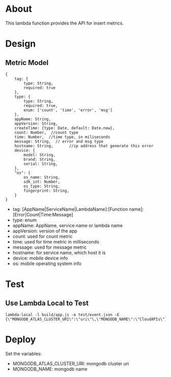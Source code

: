 # About

This lambda function provides the API for insert metrics.

# Design

## Metric Model

```
{
    tag: {
        type: String,
        required: true
    },
    type: {
        type: String,
        required: true,
        enum: ['count', 'time', 'error', 'msg']
    },
    appName: String,
    appVersion: String,
    createTime: {type: Date, default: Date.now},
    count: Number,  //count type
    time: Number,  //time type, in miliseconds
    message: String,  // error and msg type
    hostname: String,       //ip address that generate this error
    device: {
        model: String,
        brand: String,
        serial: String,
    },
    "os": {
        os_name: String,
        sdk_int: Number,
        os_type: String,
        fingerprint: String,
    }
}
```

- tag: [AppName|ServiceName|LambdaName]:[Function name]:[Error|Count|Time:Message]
- type: enum
- appName: AppName, service name or lambda name
- appVersion: version of the app
- count: used for count metric
- time: used for time metric in milliseconds
- message: used for message metric
- hostname: for service name, which host it is
- device: mobile device info
- os: mobile operating system info

# Test
## Use Lambda Local to Test

```
lambda-local -l build/app.js -e test/event.json -E {\"MONGODB_ATLAS_CLUSTER_URI\":\"uri\"\,\"MONGODB_NAME\":\"CloudAPIs\"}
```

# Deploy

Set the variables:

- MONGODB_ATLAS_CLUSTER_URI: mongodb cluster uri 
- MONGODB_NAME: mongodb name